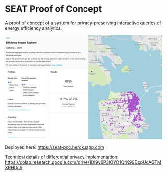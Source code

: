 SEAT Proof of Concept
===

A proof of concept of a system for privacy-preserving interactive queries of energy 
efficiency analytics.

![Screenshot](/screenshot.png)

Deployed here:
https://seat-poc.herokuapp.com

Technical details of differential privacy implementation:
https://colab.research.google.com/drive/1DI9v6P3IOYD1QrK99DcpUcAGTMXRHDch